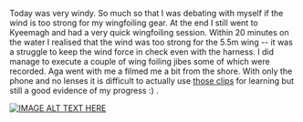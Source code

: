 Today was very windy. So much so that I was debating with myself if the wind is too strong for my wingfoiling gear. At the end I still went to Kyeemagh and had a very quick wingfoiling session. Within 20 minutes on the water I realised that the wind was too strong for the 5.5m wing -- it was a struggle to keep the wind force in check even with the harness. I did manage to execute a couple of wing foiling jibes some of which were recorded. Aga went with me a filmed me a bit from the shore. With only the phone and no lenses it is difficult to actually use [those clips](https://photos.app.goo.gl/qmfREvfdDqFjY1Lv7) for learning but still a good evidence of my progress :) . 


[![IMAGE ALT TEXT HERE](https://lh3.googleusercontent.com/pw/ABLVV86CQUnV0Rq2-9HWQ5peTiVq2BfTjhgGb29_h1Ef29T8uFsRyOHPylnosDczXUolT3YyCI89baYVnPc-jQF33veeV2tKQpDnmC60MZfOICqa4-IgKl-juhS9C0Z0N72kMzFL0EKxVPJNjbU8fe_qSM2tPxtHjjIKluo9mKV0p_RtSiC4HFf7DNA1w9HFsl8rfxzV980ownwG-y4A_kTt334PdFzJcWXUa0MZf_0-H8zu3YlR0dCx_Ec4wT0n6GLw2WWPWemxFw7PLUxp16NLNakJuHF1PDYADQhkir4fxkPzfXobx7-0AvmQYNgbrz-mdy1bR8752sNjolt_2CoJTm1yR76RPhQWk8HsJMvzeJZI4Xy0DRw2t57tDlt5vhPgFZne4WXsVgeQriR5bv1SaACXvc2W5xLarw35jYG5YWbJ5vi3diDTXVsw5E6yLTw_E7peK8YO-x0Q7dCEK4EtLfxM4nXQiMW0Tgw_opVv1gZ5jU5bgdZ72HQdG2s6RQ0Apl3vj9MD7gU7GDW0d7aaSOjcgpsqaXpHsVbBVFlo3st3BsaQrhDAFVNLaR2pNBTnhAKS1XUaw3ujEbWgn8pGzhCK2rDBneF9ENuIJHMGZrS24fnCvXOQGz8b7UqxtFM_ki_nQSOc16CLrMuTXp6FBq2apUc-aD-B_vjoD4RRZB6r-_UgKSi_p2lfZ3cSt_vnfNAe7eQtw_Cy8Sk3OPNWJF2MJbMH_coWXJdeWpGubAbm_OU9cOJy39weG4IbQlC5OpUuO5pu4GfnherFYuVKhdv9oVIgnzIpeAr6eV7a5MauuJXpIRRzdHLs4EqA53Z_UISqTGGYZSffB3DCg5JyjcRHfuogny9cB9NejkuEHlCgUBVAqzdsLXnNdi5vB9uDJnByMRrHHmx02xqUC7nqaQUjOh7FKr0xsh-ERzFQR6N8hKyLRUtUqGzvTU9x-yYF-BpCpaqS03RezXp4LQ=w508-h288-k-no?authuser=0)](https://photos.app.goo.gl/k2ZHtQuVJAb1gzw49)
